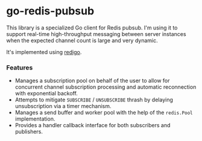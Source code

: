 go-redis-pubsub
==================

This library is a specialized Go client for Redis pubsub. I'm using it to support real-time high-throughput messaging between server instances when the expected channel count is large and very dynamic.

It's implemented using [redigo](https://github.com/garyburd/redigo).

### Features

- Manages a subscription pool on behalf of the user to allow for concurrent channel subscription processing and automatic reconnection with exponential backoff.
- Attempts to mitigate `SUBSCRIBE` / `UNSUBSCRIBE` thrash by delaying unsubscription via a timer mechanism.
- Manages a send buffer and worker pool with the help of the `redis.Pool` implementation.
- Provides a handler callback interface for both subscribers and publishers.
